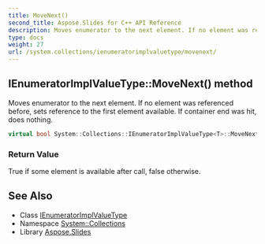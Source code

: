 ```yaml
---
title: MoveNext()
second_title: Aspose.Slides for C++ API Reference
description: Moves enumerator to the next element. If no element was referenced before, sets reference to the first element available. If container end was hit, does nothing.
type: docs
weight: 27
url: /system.collections/ienumeratorimplvaluetype/movenext/
---
```

## IEnumeratorImplValueType::MoveNext() method


Moves enumerator to the next element. If no element was referenced before, sets reference to the first element available. If container end was hit, does nothing.

```cpp
virtual bool System::Collections::IEnumeratorImplValueType<T>::MoveNext() override
```


### Return Value

True if some element is available after call, false otherwise.

## See Also

* Class [IEnumeratorImplValueType](../)
* Namespace [System::Collections](../../)
* Library [Aspose.Slides](../../../)